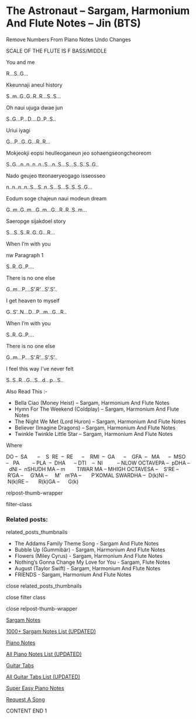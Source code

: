 
# The Astronaut – Sargam, Harmonium And Flute Notes – Jin (BTS)

Remove Numbers From Piano Notes
Undo Changes

SCALE OF THE FLUTE IS F BASS/MIDDLE

You and me

R…S..G…

Kkeunnaji aneul history

S..m..G..G..R..R…S..S…

Oh naui ujuga dwae jun

S..G…P…D….D..P..S..

Uriui iyagi

G…P…G..G…R..R…

Mokjeokji eopsi heulleoganeun jeo sohaengseongcheoreom

S..G…n..n..n..n..S…n..S…S…S..S..S..G..

Nado geujeo tteonaeryeogago isseosseo

n..n..n..n..S…S..n..S…S…S..S..S..G…

Eodum soge chajeun naui modeun dream

G..m..G..m…G..m…G…R..R..S..m…

Saeropge sijakdoel story

S…S..S..R..G..G…R…

When I’m with you

nw Paragraph 1

S..R..G..P….

There is no one else

G..m…P….S’.R’…S’.S’..

I get heaven to myself

G..S’..N…D…P…m…G…R..

When I’m with you

S..R..G..P….

There is no one else

G..m…P….S’.R’…S’.S’..

I feel this way I’ve never felt

S..S..R…G…S…d…p…S..

Also Read This :-

* Bella Ciao (Money Heist) – Sargam, Harmonium And Flute Notes
* Hymn For The Weekend (Coldplay) – Sargam, Harmonium And Flute Notes
* The Night We Met (Lord Huron) – Sargam, Harmonium And Flute Notes
* Believer (Imagine Dragons) – Sargam, Harmonium And Flute Notes
* Twinkle Twinkle Little Star – Sargam, Harmonium And Flute Notes

Where

DO –  SA       –    S  RE  –  RE      –    RMI  –  GA      –    GFA  –   MA      –  MSO  –   PA         – PLA  –  DHA      – DTI    –  NI          – NLOW OCTAVEPA –  pDHA –  dNI –  nSHUDH MA – m        TIWAR MA – MHIGH OCTAVESA –    S’RE –     R’GA –     G’MA –     M’   m’PA –       P’KOMAL SWARDHA –  D(k)NI –       N(k)RE –       R(k)GA –      G(k)

relpost-thumb-wrapper

filter-class

### Related posts:

related_posts_thumbnails

* The Addams Family Theme Song - Sargam And Flute Notes
* Bubble Up (Gummibär) - Sargam, Harmonium And Flute Notes
* Flowers (Miley Cyrus) - Sargam, Harmonium And Flute Notes
* Nothing’s Gonna Change My Love for You - Sargam, Flute Notes
* August (Taylor Swift) - Sargam, Harmonium And Flute Notes
* FRIENDS - Sargam, Harmonium And Flute Notes

close related_posts_thumbnails

close filter class

close relpost-thumb-wrapper

[Sargam Notes](https://www.notationsworld.com/sargam-notes.html)

[1000+ Sargam Notes List (UPDATED)](https://www.notationsworld.com/all-songs-list-sargam-notes.html)

[Piano Notes](https://www.notationsworld.com/piano-notes.html)

[All Piano Notes List (UPDATED)](https://www.notationsworld.com/all-songs-list-piano-notes.html)

[Guitar Tabs](https://www.notationsworld.com/guitar-tabs.html)

[All Guitar Tabs List (UPDATED)](https://www.notationsworld.com/all-songs-list-guitar-tabs.html)

[Super Easy Piano Notes](https://studywall.in/)

[Request A Song](https://www.notationsworld.com/request-a-song.html)

CONTENT END 1

